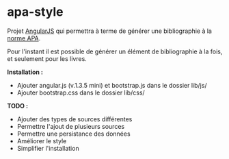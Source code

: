 apa-style
=========

Projet [AngularJS](https://angularjs.org) qui permettra à terme de générer une bibliographie à la [norme APA](http://fr.wikipedia.org/wiki/APA_style).


Pour l'instant il est possible de générer un élément de bibliographie à la fois, et seulement pour les livres.

**Installation :**

 - Ajouter angular.js (v.1.3.5 mini) et bootstrap.js dans le dossier lib/js/
 - Ajouter bootstrap.css dans le dossier lib/css/

**TODO :**

 - Ajouter des types de sources différentes
 - Permettre l'ajout de plusieurs sources
 - Permettre une persistance des données
 - Améliorer le style
 - Simplifier l'installation
